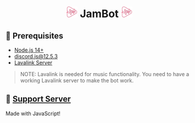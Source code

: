 <h1 align="center"><img src="./assets/cropped_jambot.png" width="30px"> JamBot <img src="./assets/cropped_jambot.png" width="30px"></h1>

## 🚧 Prerequisites

- [Node.js 14+](https://nodejs.org/en/download/)
- [discord.js@12.5.3](https://www.npmjs.com/package/discord.js/v/12.5.3)
- [Lavalink Server](https://darrennathanael.com/post/how-to-lavalink/)

> NOTE: Lavalink is needed for music functionality. You need to have a working Lavalink server to make the bot work.

## 📝 [Support Server](https://discord.gg/TnrUwpc/)

Made with JavaScript!
